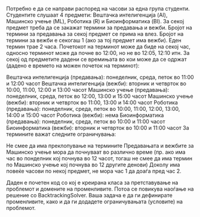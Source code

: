 Потребно е да се направи распоред на часови за една група студенти. Студентите слушаат 4 предмети: Вештачка интелигенција (AI), Машинско учење (ML), Роботика (R) и Биоинформатика (BI). За секој предмет треба да се закажат термини за предавања и вежби. Бројот на термини за предавања за секој предмет се прима на влез. Бројот на термини за вежби е секогаш 1 (ако за тој предмет има вежби). Еден термин трае 2 часа. Почетокот на терминот може да биде на секој час, односно терминот може да почне во 12:00, но не во 12:05, 12:10 итн. За секој од предметите дадени се времињата во кои може да се одржат (дадено е времето на можен почеток на терминот):

Вештачка интелигенција (предавања): понеделник, среда, петок во 11:00 и 12:00 часот
Вештачка интелигенција (вежби): вторник и четврток во 10:00, 11:00, 12:00 и 13:00 часот
Машинско учење (предавања): понеделник, среда, петок во 12:00, 13:00 и 15:00 часот
Машинско учење (вежби): вторник и четврток во 11:00, 13:00 и 14:00 часот
Роботика (предавања): понеделник, среда, петок во 10:00, 11:00, 12:00, 13:00, 14:00 и 15:00 часот
Роботика (вежби): нема
Биоинформатика (предавања): понеделник, среда, петок во 10:00 и 11:00 часот
Биоинформатика (вежби): вторник и четврток во 10:00 и 11:00 часот
За термините важат следните ограничувања:

Не смее да има преклопување на термините
Предавањата и вежбите за Машинско учење мора да почнуваат во различно време (пр. ако има час во понделник кој почнува во 12 часот, тогаш не смее да има термин по Машинско учење кој почнува во 12 другите денови)
Доколу има повеќе часови по некој предмет, не мора час 1 да доаѓа пред час 2.

Даден е почетен код со кој е креирана класа за претставување на проблемот и домените на променливите. Потоа се повикува наоѓање на решение со BacktrackingSolver. Ваша задача е да ги дефинирате променливите, како и да ги додадете ограничувањата (условите) на проблемот.